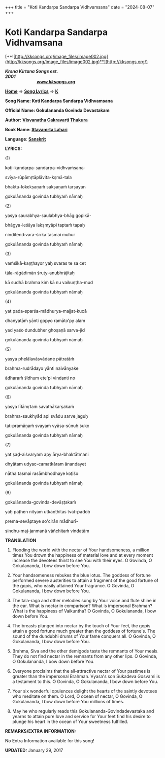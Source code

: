 +++
title = "Koti Kandarpa Sandarpa Vidhvamsana"
date = "2024-08-07"
+++

# Koti Kandarpa Sandarpa Vidhvamsana
[**![http://kksongs.org/image_files/image002.jpg](http://kksongs.org/image_files/image002.jpg)**](http://kksongs.org/)

**_Krsna Kirtana Songs est. 2001_**                                                                                                                                                 **_www.kksongs.org_**

**[Home](http://kksongs.org/)** **⇒** **[Song Lyrics](http://kksongs.org/lyrics.html)** **⇒** **[K](http://kksongs.org/songs/song_k.html)**

**Song Name: Koti Kandarpa Sandarpa Vidhvamsana**

**Official Name: Gokulananda Govinda Devastakam**

**Author:** [**Visvanatha Cakravarti Thakura**](http://kksongs.org/authors/list/vct.html)

**Book Name: [Stavamrta Lahari](http://kksongs.org/authors/literature/stavamrta_lahari.html)**

**Language: [Sanskrit](http://kksongs.org/language/list/sanskrit.html)**

**LYRICS:**

(1)

koṭi-kandarpa-sandarpa-vidhvaḿsana-

svīya-rūpāmṛtāplāvita-kṣmā-tala

bhakta-lokekṣaṇaḿ sakṣaṇaḿ tarṣayan

gokulānanda govinda tubhyaḿ nāmaḥ

(2)

yasya saurabhya-saulabhya-bhāg gopikā-

bhāgya-leśāya lakṣmyāpi taptaḿ tapaḥ

ninditendīvara-śrīka tasmai muhur

gokulānanda govinda tubhyaḿ nāmaḥ

(3)

vaḿśikā-kaṇṭhayor yaḥ svaras te sa cet

tāla-rāgādimān śruty-anubhrājitaḥ

kā sudhā brahma kiḿ kā nu vaikuṇṭha-mud

gokulānanda govinda tubhyaḿ nāmaḥ

(4)

yat pada-sparśa-mādhurya-majjat-kucā

dhanyatāḿ yānti gopyo ramāto'py alam

yad yaśo dundubher ghoṣaṇā sarva-jid

gokulānanda govinda tubhyaḿ nāmaḥ

(5)

yasya phelālavāsvādane pātratāḿ

brahma-rudrādayo yānti naivānyake

ādharaḿ śīdhum ete'pi vindanti no

gokulānanda govinda tubhyaḿ nāmaḥ

(6)

yasya līlāmṛtaḿ savathākarṣakaḿ

brahma-saukhyād api svādu sarve jaguḥ

tat-pramāṇaḿ svayaḿ vyāsa-sūnuḥ śuko

gokulānanda govinda tubhyaḿ nāmaḥ

(7)

yat ṣaḍ-aiśvaryam apy ārya-bhaktātmani

dhyātam udyac-camatkāram ānandayet

nātha tasmai rasāmbhodhaye koṭiśo

gokulānanda govinda tubhyaḿ nāmaḥ

(8)

gokulānanda-govinda-devāṣṭakaḿ

yaḥ paṭhen nityam utkaṇṭhitas tvat-padoḥ

prema-sevāptaye so'cirān mādhurī-

sindhu-maj-janmanā vāñchitaḿ vindatām

**TRANSLATION**

1) Flooding the world with the nectar of Your handsomeness, a million times You drown the happiness of material love and at every moment increase the devotees thirst to see You with their eyes. O Govinda, O Gokulananda, I bow down before You.

2) Your handsomeness rebukes the blue lotus. The goddess of fortune performed severe austerities to attain a fragment of the good fortune of the gopis, who easily attained Your fragrance. O Govinda, O Gokulananda, I bow down before You.

3) The tala-raga and other melodies sung by Your voice and flute shine in the ear. What is nectar in comparison? What is impersonal Brahman? What is the happiness of Vaikuntha? O Govinda, O Gokulananda, I bow down before You.

4) The breasts plunged into nectar by the touch of Your feet, the gopis attain a good fortune much greater than the goddess of fortune's. The sound of the dundubhi drums of Your fame conquers all. O Govinda, O Gokulananda, I bow down before You.

5) Brahma, Siva and the other demigods taste the remnants of Your meals. They do not find nectar in the remnants from any other lips. O Govinda, O Gokulananda, I bow down before You.

6) Everyone proclaims that the all-attractive nectar of Your pastimes is greater than the impersonal Brahman. Vyasa's son Sukadeva Gosvami is a testament to this. O Govinda, O Gokulananda, I bow down before You.

7) Your six wonderful opulences delight the hearts of the saintly devotees who meditate on them. O Lord, O ocean of nectar, O Govinda, O Gokulananda, I bow down before You millions of times.

8) May he who regularly reads this Gokulananda-Govindadevastaka and yearns to attain pure love and service for Your feet find his desire to plunge his heart in the ocean of Your sweetness fulfilled.

**REMARKS/EXTRA INFORMATION:**

No Extra Information available for this song!

**UPDATED:** January 29, 2017